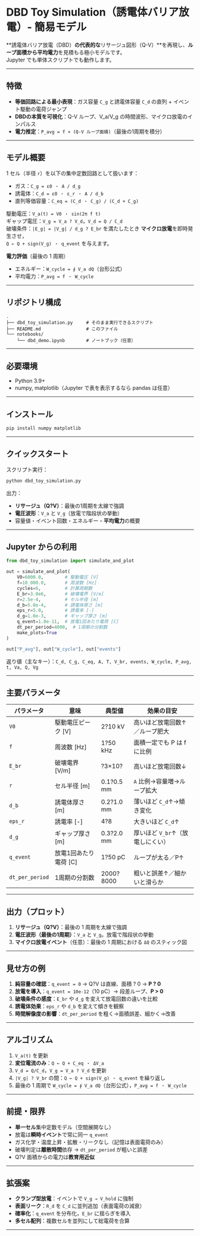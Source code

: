 # DBD Toy Simulation（誘電体バリア放電）- 簡易モデル

**誘電体バリア放電（DBD）**の代表的な**リサージュ図形（Q-V）**を再現し、**ループ面積から平均電力**を見積もる極小モデルです。  
Jupyter でも単体スクリプトでも動作します。

---

## 特徴
- **等価回路による最小表現**：ガス容量 `C_g` と誘電体容量 `C_d` の直列 + イベント駆動の電荷ジャンプ
- **DBDの本質を可視化**：Q-V ループ、V_a/V_g の時間波形、マイクロ放電のインパルス
- **電力推定**：`P_avg = f × (Q-V ループ面積)`（最後の1周期を積分）

---

## モデル概要

1 セル（半径 `r`）を以下の集中定数回路として扱います：

- ガス：`C_g = ε0 ・ A / d_g`  
- 誘電体：`C_d = ε0 ・ ε_r ・ A / d_b`  
- 直列等価容量：`C_eq = (C_d ・ C_g) / (C_d + C_g)`

駆動電圧：`V_a(t) = V0 ・ sin(2π f t)`  
ギャップ電圧：`V_g = V_a ? V_d`，`V_d = Q / C_d`  
破壊条件：`|E_g| = |V_g| / d_g ? E_br` を満たしたとき **マイクロ放電**を即時発生させ，  
`Q ← Q + sign(V_g) ・ q_event` を与えます。

**電力評価**（最後の 1 周期）  
- エネルギー：`W_cycle = ∮ V_a dQ`（台形公式）  
- 平均電力：`P_avg = f ・ W_cycle`

---

## リポジトリ構成

```
.
├── dbd_toy_simulation.py     # そのまま実行できるスクリプト
├── README.md                 # このファイル
└── notebooks/
    └── dbd_demo.ipynb        # ノートブック（任意）
```

---

## 必要環境
- Python 3.9+
- numpy, matplotlib（Jupyter で表を表示するなら pandas は任意）

---

## インストール
```bash
pip install numpy matplotlib
```

---

## クイックスタート
スクリプト実行：
```bash
python dbd_toy_simulation.py
```
出力：
- **リサージュ（Q?V）**：最後の1周期を太線で強調
- **電圧波形**：`V_a` と `V_g`（放電で階段状の挙動）
- 容量値・イベント回数・エネルギー・**平均電力**の概要

---

## Jupyter からの利用
```python
from dbd_toy_simulation import simulate_and_plot

out = simulate_and_plot(
    V0=6000.0,        # 駆動電圧 [V]
    f=10_000.0,       # 周波数 [Hz]
    cycles=6,         # 計算周期数
    E_br=3.0e6,       # 破壊電界 [V/m]
    r=2.5e-4,         # セル半径 [m]
    d_b=5.0e-4,       # 誘電体厚さ [m]
    eps_r=5.0,        # 誘電率 [-]
    d_g=1.0e-3,       # ギャップ厚さ [m]
    q_event=1.0e-11,  # 放電1回あたり電荷 [C]
    dt_per_period=4000,  # 1周期の分割数
    make_plots=True
)

out["P_avg"], out["W_cycle"], out["events"]
```

返り値（主なキー）：`C_d, C_g, C_eq, A, T, V_br, events, W_cycle, P_avg, t, Va, Q, Vg`

---

## 主要パラメータ

| パラメータ | 意味 | 典型値 | 効果の目安 |
|---|---|---|---|
| `V0` | 駆動電圧ピーク [V] | 2?10 kV | 高いほど放電回数↑／ループ肥大 |
| `f` | 周波数 [Hz] | 1?50 kHz | 面積一定でも P は f に比例 |
| `E_br` | 破壊電界 [V/m] | ?3×10? | 高いほど放電回数↓ |
| `r` | セル半径 [m] | 0.1?0.5 mm | `A` 比例→容量増→ループ拡大 |
| `d_b` | 誘電体厚さ [m] | 0.2?1.0 mm | 薄いほど `C_d`↑→傾き変化 |
| `eps_r` | 誘電率 [-] | 4?8 | 大きいほど `C_d`↑ |
| `d_g` | ギャップ厚さ [m] | 0.3?2.0 mm | 厚いほど `V_br`↑（放電しにくい） |
| `q_event` | 放電1回あたり電荷 [C] | 1?50 pC | ループが太る／P↑ |
| `dt_per_period` | 1周期の分割数 | 2000?8000 | 粗いと誤差↑／細かいと滑らか |

---

## 出力（プロット）
1. **リサージュ（Q?V）**：最後の 1 周期を太線で強調  
2. **電圧波形（最後の1周期）**：`V_a` と `V_g`。放電で階段状の挙動  
3. **マイクロ放電イベント**（任意）：最後の 1 周期における `ΔQ` のスティック図

---

## 見せ方の例
1. **純容量の確認**：`q_event = 0` → Q?V は直線、面積 ? 0 → **P ? 0**  
2. **放電を導入**：`q_event = 10e-12`（10 pC）→ 段差ループ、**P > 0**  
3. **破壊条件の感度**：`E_br` や `d_g` を変えて放電回数の違いを比較  
4. **誘電体効果**：`eps_r` や `d_b` を変えて傾きを観察  
5. **時間解像度の影響**：`dt_per_period` を粗く→面積誤差、細かく→改善

---

## アルゴリズム
1. `V_a(t)` を更新  
2. **変位電流のみ**：`Q ← Q + C_eq ・ ΔV_a`  
3. `V_d = Q/C_d`，`V_g = V_a ? V_d` を更新  
4. `|V_g| ? V_br` の間：`Q ← Q + sign(V_g) ・ q_event` を繰り返し  
5. 最後の 1 周期で `W_cycle = ∮ V_a dQ`（台形公式），`P_avg = f ・ W_cycle`

---

## 前提・限界
- **単一セル**集中定数モデル（空間展開なし）
- 放電は**瞬時イベント**で常に同一 `q_event`
- ガス化学・温度上昇・拡散・リークなし（記憶は表面電荷のみ）
- 破壊判定は**離散時間**依存 → `dt_per_period` が粗いと誤差
- Q?V 面積からの電力は**教育用近似**

---

## 拡張案
- **クランプ型放電**：イベントで `V_g → V_hold` に強制  
- **表面リーク**：`R_d` を `C_d` に並列追加（表面電荷の減衰）  
- **確率化**：`q_event` を分布化，`E_br` に揺らぎを導入  
- **多セル配列**：複数セルを並列にして総電荷を合算

---


